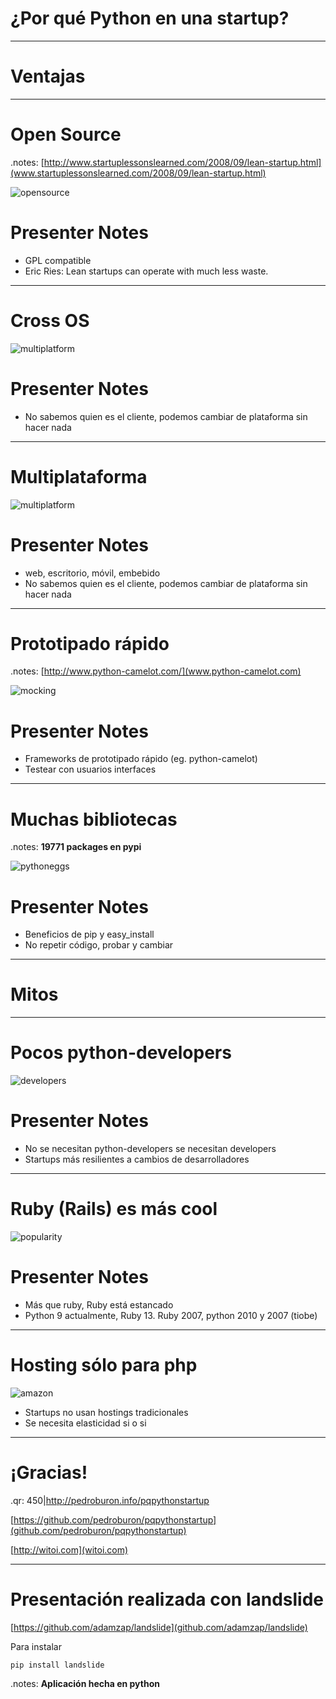 ¿Por qué Python en una startup?
===============================


---

Ventajas
========


---

# Open Source

.notes: [http://www.startuplessonslearned.com/2008/09/lean-startup.html](www.startuplessonslearned.com/2008/09/lean-startup.html)

![opensource](opensource.png)

# Presenter Notes

- GPL compatible
- Eric Ries: Lean startups can operate with much less waste.

---

# Cross OS

![multiplatform](multiplatform.png)

# Presenter Notes

- No sabemos quien es el cliente, podemos cambiar de plataforma sin hacer nada


---

# Multiplataforma

![multiplatform](multiplatform2.png)

# Presenter Notes

- web, escritorio, móvil, embebido
- No sabemos quien es el cliente, podemos cambiar de plataforma sin hacer nada


---

# Prototipado rápido

.notes: [http://www.python-camelot.com/](www.python-camelot.com)

![mocking](mocking.png)

# Presenter Notes

- Frameworks de prototipado rápido (eg. python-camelot)
- Testear con usuarios interfaces


---

# Muchas bibliotecas

.notes: **19771 packages en pypi**

![pythoneggs](pythoneggs.jpg)


# Presenter Notes

- Beneficios de pip y easy_install
- No repetir código, probar y cambiar


---

Mitos
=====


---

# Pocos python-developers

![developers](developers.png)

# Presenter Notes

- No se necesitan python-developers se necesitan developers
- Startups más resilientes a cambios de desarrolladores


---

# Ruby (Rails) es más cool

![popularity](popularity.png)

# Presenter Notes
  
- Más que ruby, Ruby está estancado
- Python 9 actualmente, Ruby 13. Ruby 2007, python 2010 y 2007 (tiobe)


---

# Hosting sólo para php

![amazon](amazon.png)

- Startups no usan hostings tradicionales
- Se necesita elasticidad si o si

---

# ¡Gracias!

.qr: 450|http://pedroburon.info/pqpythonstartup

[https://github.com/pedroburon/pqpythonstartup](github.com/pedroburon/pqpythonstartup)

[http://witoi.com](witoi.com)


---

# Presentación realizada con **landslide**

[https://github.com/adamzap/landslide](github.com/adamzap/landslide)

Para instalar 

    pip install landslide

.notes: **Aplicación hecha en python**
